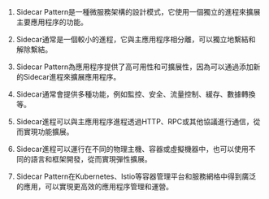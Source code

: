 

1. Sidecar Pattern是一種微服務架構的設計模式，它使用一個獨立的進程來擴展主要應用程序的功能。

2. Sidecar通常是一個較小的進程，它與主應用程序相分離，可以獨立地繫結和解除繫結。

3. Sidecar Pattern為應用程序提供了高可用性和可擴展性，因為可以通過添加新的Sidecar進程來擴展應用程序。

4. Sidecar通常會提供多種功能，例如監控、安全、流量控制、緩存、數據轉換等。

5. Sidecar進程可以與主應用程序進程透過HTTP、RPC或其他協議進行通信，從而實現功能擴展。

6. Sidecar進程可以運行在不同的物理主機、容器或虛擬機器中，也可以使用不同的語言和框架開發，從而實現彈性擴展。

7. Sidecar Pattern在Kubernetes、Istio等容器管理平台和服務網格中得到廣泛的應用，可以實現更高效的應用程序管理和運營。